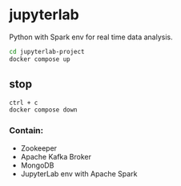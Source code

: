 # jupyterlab
Python with Spark env for real time data analysis.

```bash
cd jupyterlab-project
docker compose up
```

## stop

```bash
ctrl + c 
docker compose down
```

### Contain: 
- Zookeeper
- Apache Kafka Broker
- MongoDB
- JupyterLab env with Apache Spark
